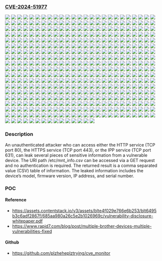 ### [CVE-2024-51977](https://cve.mitre.org/cgi-bin/cvename.cgi?name=CVE-2024-51977)
![](https://img.shields.io/static/v1?label=Product&message=ADS-2400N&color=blue)
![](https://img.shields.io/static/v1?label=Product&message=ADS-2800W&color=blue)
![](https://img.shields.io/static/v1?label=Product&message=ADS-3000N&color=blue)
![](https://img.shields.io/static/v1?label=Product&message=ADS-3600W&color=blue)
![](https://img.shields.io/static/v1?label=Product&message=DCP-1610W&color=blue)
![](https://img.shields.io/static/v1?label=Product&message=DCP-1610WE&color=blue)
![](https://img.shields.io/static/v1?label=Product&message=DCP-1610WR&color=blue)
![](https://img.shields.io/static/v1?label=Product&message=DCP-1612W&color=blue)
![](https://img.shields.io/static/v1?label=Product&message=DCP-1612WE&color=blue)
![](https://img.shields.io/static/v1?label=Product&message=DCP-1612WR&color=blue)
![](https://img.shields.io/static/v1?label=Product&message=DCP-1615NW&color=blue)
![](https://img.shields.io/static/v1?label=Product&message=DCP-1616NW&color=blue)
![](https://img.shields.io/static/v1?label=Product&message=DCP-1617NW&color=blue)
![](https://img.shields.io/static/v1?label=Product&message=DCP-1618W&color=blue)
![](https://img.shields.io/static/v1?label=Product&message=DCP-1622WE&color=blue)
![](https://img.shields.io/static/v1?label=Product&message=DCP-1623WE&color=blue)
![](https://img.shields.io/static/v1?label=Product&message=DCP-1623WR&color=blue)
![](https://img.shields.io/static/v1?label=Product&message=DCP-7090DW&color=blue)
![](https://img.shields.io/static/v1?label=Product&message=DCP-7180DN&color=blue)
![](https://img.shields.io/static/v1?label=Product&message=DCP-7189DW&color=blue)
![](https://img.shields.io/static/v1?label=Product&message=DCP-7190DN&color=blue)
![](https://img.shields.io/static/v1?label=Product&message=DCP-7190DW&color=blue)
![](https://img.shields.io/static/v1?label=Product&message=DCP-7195DW&color=blue)
![](https://img.shields.io/static/v1?label=Product&message=DCP-9030CDN&color=blue)
![](https://img.shields.io/static/v1?label=Product&message=DCP-B7520DW&color=blue)
![](https://img.shields.io/static/v1?label=Product&message=DCP-B7530DN&color=blue)
![](https://img.shields.io/static/v1?label=Product&message=DCP-B7535DW&color=blue)
![](https://img.shields.io/static/v1?label=Product&message=DCP-C1210N&color=blue)
![](https://img.shields.io/static/v1?label=Product&message=DCP-C421W&color=blue)
![](https://img.shields.io/static/v1?label=Product&message=DCP-J1050DW&color=blue)
![](https://img.shields.io/static/v1?label=Product&message=DCP-J1100DW&color=blue)
![](https://img.shields.io/static/v1?label=Product&message=DCP-J1140DW&color=blue)
![](https://img.shields.io/static/v1?label=Product&message=DCP-J1200N&color=blue)
![](https://img.shields.io/static/v1?label=Product&message=DCP-J1200W(XL)&color=blue)
![](https://img.shields.io/static/v1?label=Product&message=DCP-J1200WE&color=blue)
![](https://img.shields.io/static/v1?label=Product&message=DCP-J1203N&color=blue)
![](https://img.shields.io/static/v1?label=Product&message=DCP-J1700DW&color=blue)
![](https://img.shields.io/static/v1?label=Product&message=DCP-J1800DW&color=blue)
![](https://img.shields.io/static/v1?label=Product&message=DCP-J1800N&color=blue)
![](https://img.shields.io/static/v1?label=Product&message=DCP-J4140N&color=blue)
![](https://img.shields.io/static/v1?label=Product&message=DCP-J4143N&color=blue)
![](https://img.shields.io/static/v1?label=Product&message=DCP-J4543N&color=blue)
![](https://img.shields.io/static/v1?label=Product&message=DCP-J526N&color=blue)
![](https://img.shields.io/static/v1?label=Product&message=DCP-J528N&color=blue)
![](https://img.shields.io/static/v1?label=Product&message=DCP-J572DW&color=blue)
![](https://img.shields.io/static/v1?label=Product&message=DCP-J572N&color=blue)
![](https://img.shields.io/static/v1?label=Product&message=DCP-J577N&color=blue)
![](https://img.shields.io/static/v1?label=Product&message=DCP-J582N&color=blue)
![](https://img.shields.io/static/v1?label=Product&message=DCP-J587N&color=blue)
![](https://img.shields.io/static/v1?label=Product&message=DCP-J772DW&color=blue)
![](https://img.shields.io/static/v1?label=Product&message=DCP-J774DW&color=blue)
![](https://img.shields.io/static/v1?label=Product&message=DCP-J914N&color=blue)
![](https://img.shields.io/static/v1?label=Product&message=DCP-J915N&color=blue)
![](https://img.shields.io/static/v1?label=Product&message=DCP-J928N-WB&color=blue)
![](https://img.shields.io/static/v1?label=Product&message=DCP-J972N&color=blue)
![](https://img.shields.io/static/v1?label=Product&message=DCP-J973N-W%2FB&color=blue)
![](https://img.shields.io/static/v1?label=Product&message=DCP-J978N-W%2FB&color=blue)
![](https://img.shields.io/static/v1?label=Product&message=DCP-J981N&color=blue)
![](https://img.shields.io/static/v1?label=Product&message=DCP-J982N-W%2FB&color=blue)
![](https://img.shields.io/static/v1?label=Product&message=DCP-J987N-B&color=blue)
![](https://img.shields.io/static/v1?label=Product&message=DCP-J987N-W&color=blue)
![](https://img.shields.io/static/v1?label=Product&message=DCP-J988N&color=blue)
![](https://img.shields.io/static/v1?label=Product&message=DCP-L2520DW&color=blue)
![](https://img.shields.io/static/v1?label=Product&message=DCP-L2520DWR&color=blue)
![](https://img.shields.io/static/v1?label=Product&message=DCP-L2530DW&color=blue)
![](https://img.shields.io/static/v1?label=Product&message=DCP-L2530DWR&color=blue)
![](https://img.shields.io/static/v1?label=Product&message=DCP-L2531DW&color=blue)
![](https://img.shields.io/static/v1?label=Product&message=DCP-L2532DW&color=blue)
![](https://img.shields.io/static/v1?label=Product&message=DCP-L2535DW&color=blue)
![](https://img.shields.io/static/v1?label=Product&message=DCP-L2537DW&color=blue)
![](https://img.shields.io/static/v1?label=Product&message=DCP-L2540DN&color=blue)
![](https://img.shields.io/static/v1?label=Product&message=DCP-L2540DNR&color=blue)
![](https://img.shields.io/static/v1?label=Product&message=DCP-L2540DW&color=blue)
![](https://img.shields.io/static/v1?label=Product&message=DCP-L2541DW&color=blue)
![](https://img.shields.io/static/v1?label=Product&message=DCP-L2550DN&color=blue)
![](https://img.shields.io/static/v1?label=Product&message=DCP-L2550DNR&color=blue)
![](https://img.shields.io/static/v1?label=Product&message=DCP-L2550DW&color=blue)
![](https://img.shields.io/static/v1?label=Product&message=DCP-L2550DW(TWN)&color=blue)
![](https://img.shields.io/static/v1?label=Product&message=DCP-L2551DN&color=blue)
![](https://img.shields.io/static/v1?label=Product&message=DCP-L2551DW&color=blue)
![](https://img.shields.io/static/v1?label=Product&message=DCP-L2552DN&color=blue)
![](https://img.shields.io/static/v1?label=Product&message=DCP-L2560DW&color=blue)
![](https://img.shields.io/static/v1?label=Product&message=DCP-L2560DWR&color=blue)
![](https://img.shields.io/static/v1?label=Product&message=DCP-L3510CDW&color=blue)
![](https://img.shields.io/static/v1?label=Product&message=DCP-L3517CDW&color=blue)
![](https://img.shields.io/static/v1?label=Product&message=DCP-L3550CDW&color=blue)
![](https://img.shields.io/static/v1?label=Product&message=DCP-L3551CDW&color=blue)
![](https://img.shields.io/static/v1?label=Product&message=DCP-L5500DN&color=blue)
![](https://img.shields.io/static/v1?label=Product&message=DCP-L5502DN&color=blue)
![](https://img.shields.io/static/v1?label=Product&message=DCP-L5600DN&color=blue)
![](https://img.shields.io/static/v1?label=Product&message=DCP-L5602DN&color=blue)
![](https://img.shields.io/static/v1?label=Product&message=DCP-L5650DN&color=blue)
![](https://img.shields.io/static/v1?label=Product&message=DCP-L5652DN&color=blue)
![](https://img.shields.io/static/v1?label=Product&message=DCP-L6600DW&color=blue)
![](https://img.shields.io/static/v1?label=Product&message=DCP-L8410CDW&color=blue)
![](https://img.shields.io/static/v1?label=Product&message=DCP-T220&color=blue)
![](https://img.shields.io/static/v1?label=Product&message=DCP-T225&color=blue)
![](https://img.shields.io/static/v1?label=Product&message=DCP-T226&color=blue)
![](https://img.shields.io/static/v1?label=Product&message=DCP-T420W&color=blue)
![](https://img.shields.io/static/v1?label=Product&message=DCP-T425W&color=blue)
![](https://img.shields.io/static/v1?label=Product&message=DCP-T426W&color=blue)
![](https://img.shields.io/static/v1?label=Product&message=DCP-T428W&color=blue)
![](https://img.shields.io/static/v1?label=Product&message=DCP-T510W&color=blue)
![](https://img.shields.io/static/v1?label=Product&message=DCP-T510W(for%20China)&color=blue)
![](https://img.shields.io/static/v1?label=Product&message=DCP-T520W&color=blue)
![](https://img.shields.io/static/v1?label=Product&message=DCP-T525W&color=blue)
![](https://img.shields.io/static/v1?label=Product&message=DCP-T710W&color=blue)
![](https://img.shields.io/static/v1?label=Product&message=DCP-T710W(for%20China)&color=blue)
![](https://img.shields.io/static/v1?label=Product&message=DCP-T720DW&color=blue)
![](https://img.shields.io/static/v1?label=Product&message=DCP-T725DW&color=blue)
![](https://img.shields.io/static/v1?label=Product&message=DCP-T820DW&color=blue)
![](https://img.shields.io/static/v1?label=Product&message=DCP-T825DW&color=blue)
![](https://img.shields.io/static/v1?label=Product&message=DocuPrint%20M115%20fw&color=blue)
![](https://img.shields.io/static/v1?label=Product&message=DocuPrint%20M115%20w&color=blue)
![](https://img.shields.io/static/v1?label=Product&message=DocuPrint%20M115%20z&color=blue)
![](https://img.shields.io/static/v1?label=Product&message=DocuPrint%20M118%20w&color=blue)
![](https://img.shields.io/static/v1?label=Product&message=DocuPrint%20M118%20z&color=blue)
![](https://img.shields.io/static/v1?label=Product&message=DocuPrint%20M225%20dw&color=blue)
![](https://img.shields.io/static/v1?label=Product&message=DocuPrint%20M225%20z&color=blue)
![](https://img.shields.io/static/v1?label=Product&message=DocuPrint%20M235%20dw&color=blue)
![](https://img.shields.io/static/v1?label=Product&message=DocuPrint%20M235%20z&color=blue)
![](https://img.shields.io/static/v1?label=Product&message=DocuPrint%20M260%20z&color=blue)
![](https://img.shields.io/static/v1?label=Product&message=DocuPrint%20M265%20z&color=blue)
![](https://img.shields.io/static/v1?label=Product&message=DocuPrint%20M268%20dw&color=blue)
![](https://img.shields.io/static/v1?label=Product&message=DocuPrint%20M268%20z&color=blue)
![](https://img.shields.io/static/v1?label=Product&message=DocuPrint%20M275%20z&color=blue)
![](https://img.shields.io/static/v1?label=Product&message=DocuPrint%20M285%20z&color=blue)
![](https://img.shields.io/static/v1?label=Product&message=DocuPrint%20M288%20dw&color=blue)
![](https://img.shields.io/static/v1?label=Product&message=DocuPrint%20M288%20z&color=blue)
![](https://img.shields.io/static/v1?label=Product&message=DocuPrint%20M375%20df&color=blue)
![](https://img.shields.io/static/v1?label=Product&message=DocuPrint%20M375%20z&color=blue)
![](https://img.shields.io/static/v1?label=Product&message=DocuPrint%20M378%20d&color=blue)
![](https://img.shields.io/static/v1?label=Product&message=DocuPrint%20M378%20df&color=blue)
![](https://img.shields.io/static/v1?label=Product&message=DocuPrint%20M385%20z&color=blue)
![](https://img.shields.io/static/v1?label=Product&message=DocuPrint%20P115%20w&color=blue)
![](https://img.shields.io/static/v1?label=Product&message=DocuPrint%20P118%20w&color=blue)
![](https://img.shields.io/static/v1?label=Product&message=DocuPrint%20P225%20d&color=blue)
![](https://img.shields.io/static/v1?label=Product&message=DocuPrint%20P235%20d&color=blue)
![](https://img.shields.io/static/v1?label=Product&message=DocuPrint%20P260%20dw&color=blue)
![](https://img.shields.io/static/v1?label=Product&message=DocuPrint%20P265%20dw&color=blue)
![](https://img.shields.io/static/v1?label=Product&message=DocuPrint%20P268%20d&color=blue)
![](https://img.shields.io/static/v1?label=Product&message=DocuPrint%20P268%20dw&color=blue)
![](https://img.shields.io/static/v1?label=Product&message=DocuPrint%20P275%20dw&color=blue)
![](https://img.shields.io/static/v1?label=Product&message=DocuPrint%20P285%20dw&color=blue)
![](https://img.shields.io/static/v1?label=Product&message=DocuPrint%20P288%20dw&color=blue)
![](https://img.shields.io/static/v1?label=Product&message=DocuPrint%20P360%20dw&color=blue)
![](https://img.shields.io/static/v1?label=Product&message=DocuPrint%20P375%20d&color=blue)
![](https://img.shields.io/static/v1?label=Product&message=DocuPrint%20P375%20dw&color=blue)
![](https://img.shields.io/static/v1?label=Product&message=DocuPrint%20P378%20d&color=blue)
![](https://img.shields.io/static/v1?label=Product&message=DocuPrint%20P378%20dw&color=blue)
![](https://img.shields.io/static/v1?label=Product&message=DocuPrint%20P385%20dw&color=blue)
![](https://img.shields.io/static/v1?label=Product&message=DocuPrint%20P388%20dw&color=blue)
![](https://img.shields.io/static/v1?label=Product&message=FAX-L2700DN&color=blue)
![](https://img.shields.io/static/v1?label=Product&message=FAX-L2710DN&color=blue)
![](https://img.shields.io/static/v1?label=Product&message=HL-1210W&color=blue)
![](https://img.shields.io/static/v1?label=Product&message=HL-1210WE&color=blue)
![](https://img.shields.io/static/v1?label=Product&message=HL-1210WR&color=blue)
![](https://img.shields.io/static/v1?label=Product&message=HL-1211W&color=blue)
![](https://img.shields.io/static/v1?label=Product&message=HL-1212W&color=blue)
![](https://img.shields.io/static/v1?label=Product&message=HL-1212WE&color=blue)
![](https://img.shields.io/static/v1?label=Product&message=HL-1212WR&color=blue)
![](https://img.shields.io/static/v1?label=Product&message=HL-1218W&color=blue)
![](https://img.shields.io/static/v1?label=Product&message=HL-1222WE&color=blue)
![](https://img.shields.io/static/v1?label=Product&message=HL-1223WE&color=blue)
![](https://img.shields.io/static/v1?label=Product&message=HL-1223WR&color=blue)
![](https://img.shields.io/static/v1?label=Product&message=HL-2560DN&color=blue)
![](https://img.shields.io/static/v1?label=Product&message=HL-2569DW&color=blue)
![](https://img.shields.io/static/v1?label=Product&message=HL-2590DN&color=blue)
![](https://img.shields.io/static/v1?label=Product&message=HL-2595DW&color=blue)
![](https://img.shields.io/static/v1?label=Product&message=HL-3160CDW&color=blue)
![](https://img.shields.io/static/v1?label=Product&message=HL-3190CDW&color=blue)
![](https://img.shields.io/static/v1?label=Product&message=HL-5590DN&color=blue)
![](https://img.shields.io/static/v1?label=Product&message=HL-5595DN&color=blue)
![](https://img.shields.io/static/v1?label=Product&message=HL-5595DNH&color=blue)
![](https://img.shields.io/static/v1?label=Product&message=HL-B2050DN&color=blue)
![](https://img.shields.io/static/v1?label=Product&message=HL-B2080DW&color=blue)
![](https://img.shields.io/static/v1?label=Product&message=HL-J6000CDW&color=blue)
![](https://img.shields.io/static/v1?label=Product&message=HL-J6000DW&color=blue)
![](https://img.shields.io/static/v1?label=Product&message=HL-J6100DW&color=blue)
![](https://img.shields.io/static/v1?label=Product&message=HL-L2305W&color=blue)
![](https://img.shields.io/static/v1?label=Product&message=HL-L2315DW&color=blue)
![](https://img.shields.io/static/v1?label=Product&message=HL-L2325DW&color=blue)
![](https://img.shields.io/static/v1?label=Product&message=HL-L2340DW&color=blue)
![](https://img.shields.io/static/v1?label=Product&message=HL-L2340DWR&color=blue)
![](https://img.shields.io/static/v1?label=Product&message=HL-L2350DW&color=blue)
![](https://img.shields.io/static/v1?label=Product&message=HL-L2350DWR&color=blue)
![](https://img.shields.io/static/v1?label=Product&message=HL-L2351DW&color=blue)
![](https://img.shields.io/static/v1?label=Product&message=HL-L2352DW&color=blue)
![](https://img.shields.io/static/v1?label=Product&message=HL-L2357DW&color=blue)
![](https://img.shields.io/static/v1?label=Product&message=HL-L2360DN&color=blue)
![](https://img.shields.io/static/v1?label=Product&message=HL-L2360DNR&color=blue)
![](https://img.shields.io/static/v1?label=Product&message=HL-L2360DW&color=blue)
![](https://img.shields.io/static/v1?label=Product&message=HL-L2365DW&color=blue)
![](https://img.shields.io/static/v1?label=Product&message=HL-L2365DWR&color=blue)
![](https://img.shields.io/static/v1?label=Product&message=HL-L2366DW&color=blue)
![](https://img.shields.io/static/v1?label=Product&message=HL-L2370DN&color=blue)
![](https://img.shields.io/static/v1?label=Product&message=HL-L2370DNR&color=blue)
![](https://img.shields.io/static/v1?label=Product&message=HL-L2370DW&color=blue)
![](https://img.shields.io/static/v1?label=Product&message=HL-L2370DWXL&color=blue)
![](https://img.shields.io/static/v1?label=Product&message=HL-L2371DN&color=blue)
![](https://img.shields.io/static/v1?label=Product&message=HL-L2372DN&color=blue)
![](https://img.shields.io/static/v1?label=Product&message=HL-L2375DW&color=blue)
![](https://img.shields.io/static/v1?label=Product&message=HL-L2375DWR&color=blue)
![](https://img.shields.io/static/v1?label=Product&message=HL-L2376DW&color=blue)
![](https://img.shields.io/static/v1?label=Product&message=HL-L2380DW&color=blue)
![](https://img.shields.io/static/v1?label=Product&message=HL-L2385DW&color=blue)
![](https://img.shields.io/static/v1?label=Product&message=HL-L2386DW&color=blue)
![](https://img.shields.io/static/v1?label=Product&message=HL-L2390DW&color=blue)
![](https://img.shields.io/static/v1?label=Product&message=HL-L2395DW&color=blue)
![](https://img.shields.io/static/v1?label=Product&message=HL-L3210CW&color=blue)
![](https://img.shields.io/static/v1?label=Product&message=HL-L3230CDN&color=blue)
![](https://img.shields.io/static/v1?label=Product&message=HL-L3230CDW&color=blue)
![](https://img.shields.io/static/v1?label=Product&message=HL-L3270CDW&color=blue)
![](https://img.shields.io/static/v1?label=Product&message=HL-L3290CDW&color=blue)
![](https://img.shields.io/static/v1?label=Product&message=HL-L5050DN&color=blue)
![](https://img.shields.io/static/v1?label=Product&message=HL-L5100DN&color=blue)
![](https://img.shields.io/static/v1?label=Product&message=HL-L5100DNT&color=blue)
![](https://img.shields.io/static/v1?label=Product&message=HL-L5102DW&color=blue)
![](https://img.shields.io/static/v1?label=Product&message=HL-L5200DW&color=blue)
![](https://img.shields.io/static/v1?label=Product&message=HL-L5200DWT&color=blue)
![](https://img.shields.io/static/v1?label=Product&message=HL-L5202DW&color=blue)
![](https://img.shields.io/static/v1?label=Product&message=HL-L6200DW&color=blue)
![](https://img.shields.io/static/v1?label=Product&message=HL-L6200DWT&color=blue)
![](https://img.shields.io/static/v1?label=Product&message=HL-L6202DW&color=blue)
![](https://img.shields.io/static/v1?label=Product&message=HL-L6250DN&color=blue)
![](https://img.shields.io/static/v1?label=Product&message=HL-L6250DW&color=blue)
![](https://img.shields.io/static/v1?label=Product&message=HL-L6300DW&color=blue)
![](https://img.shields.io/static/v1?label=Product&message=HL-L6300DWT&color=blue)
![](https://img.shields.io/static/v1?label=Product&message=HL-L6400DW&color=blue)
![](https://img.shields.io/static/v1?label=Product&message=HL-L6400DWG&color=blue)
![](https://img.shields.io/static/v1?label=Product&message=HL-L6400DWT&color=blue)
![](https://img.shields.io/static/v1?label=Product&message=HL-L6402DW&color=blue)
![](https://img.shields.io/static/v1?label=Product&message=HL-L6450DW&color=blue)
![](https://img.shields.io/static/v1?label=Product&message=HL-L8260CDN&color=blue)
![](https://img.shields.io/static/v1?label=Product&message=HL-L8260CDW&color=blue)
![](https://img.shields.io/static/v1?label=Product&message=HL-L8360CDW&color=blue)
![](https://img.shields.io/static/v1?label=Product&message=HL-L8360CDWT&color=blue)
![](https://img.shields.io/static/v1?label=Product&message=HL-L9310CDW&color=blue)
![](https://img.shields.io/static/v1?label=Product&message=HL-T4000DW&color=blue)
![](https://img.shields.io/static/v1?label=Product&message=M%20340FW&color=blue)
![](https://img.shields.io/static/v1?label=Product&message=M%20340W&color=blue)
![](https://img.shields.io/static/v1?label=Product&message=MFC-1910W&color=blue)
![](https://img.shields.io/static/v1?label=Product&message=MFC-1910WE&color=blue)
![](https://img.shields.io/static/v1?label=Product&message=MFC-1911NW&color=blue)
![](https://img.shields.io/static/v1?label=Product&message=MFC-1911W&color=blue)
![](https://img.shields.io/static/v1?label=Product&message=MFC-1912WR&color=blue)
![](https://img.shields.io/static/v1?label=Product&message=MFC-1915W&color=blue)
![](https://img.shields.io/static/v1?label=Product&message=MFC-1916NW&color=blue)
![](https://img.shields.io/static/v1?label=Product&message=MFC-1919NW&color=blue)
![](https://img.shields.io/static/v1?label=Product&message=MFC-4340DWE&color=blue)
![](https://img.shields.io/static/v1?label=Product&message=MFC-7880DN&color=blue)
![](https://img.shields.io/static/v1?label=Product&message=MFC-7889DW&color=blue)
![](https://img.shields.io/static/v1?label=Product&message=MFC-7890DN&color=blue)
![](https://img.shields.io/static/v1?label=Product&message=MFC-7895DW&color=blue)
![](https://img.shields.io/static/v1?label=Product&message=MFC-8530DN&color=blue)
![](https://img.shields.io/static/v1?label=Product&message=MFC-8540DN&color=blue)
![](https://img.shields.io/static/v1?label=Product&message=MFC-9150CDN&color=blue)
![](https://img.shields.io/static/v1?label=Product&message=MFC-9350CDW&color=blue)
![](https://img.shields.io/static/v1?label=Product&message=MFC-B7715DW&color=blue)
![](https://img.shields.io/static/v1?label=Product&message=MFC-B7720DN&color=blue)
![](https://img.shields.io/static/v1?label=Product&message=MFC-J1010DW&color=blue)
![](https://img.shields.io/static/v1?label=Product&message=MFC-J1012DW&color=blue)
![](https://img.shields.io/static/v1?label=Product&message=MFC-J1170DW&color=blue)
![](https://img.shields.io/static/v1?label=Product&message=MFC-J1205W(XL)&color=blue)
![](https://img.shields.io/static/v1?label=Product&message=MFC-J1215W&color=blue)
![](https://img.shields.io/static/v1?label=Product&message=MFC-J1300DW&color=blue)
![](https://img.shields.io/static/v1?label=Product&message=MFC-J1500N&color=blue)
![](https://img.shields.io/static/v1?label=Product&message=MFC-J1605DN&color=blue)
![](https://img.shields.io/static/v1?label=Product&message=MFC-J1800DW&color=blue)
![](https://img.shields.io/static/v1?label=Product&message=MFC-J2330DW&color=blue)
![](https://img.shields.io/static/v1?label=Product&message=MFC-J2730DW&color=blue)
![](https://img.shields.io/static/v1?label=Product&message=MFC-J3530DW&color=blue)
![](https://img.shields.io/static/v1?label=Product&message=MFC-J3930DW&color=blue)
![](https://img.shields.io/static/v1?label=Product&message=MFC-J4335DW(XL)&color=blue)
![](https://img.shields.io/static/v1?label=Product&message=MFC-J4340DW(XL)&color=blue)
![](https://img.shields.io/static/v1?label=Product&message=MFC-J4345DW%20XL&color=blue)
![](https://img.shields.io/static/v1?label=Product&message=MFC-J4440DW&color=blue)
![](https://img.shields.io/static/v1?label=Product&message=MFC-J4440N&color=blue)
![](https://img.shields.io/static/v1?label=Product&message=MFC-J4443N&color=blue)
![](https://img.shields.io/static/v1?label=Product&message=MFC-J4535DW(XL)&color=blue)
![](https://img.shields.io/static/v1?label=Product&message=MFC-J4540DW(XL)&color=blue)
![](https://img.shields.io/static/v1?label=Product&message=MFC-J4540N&color=blue)
![](https://img.shields.io/static/v1?label=Product&message=MFC-J491DW&color=blue)
![](https://img.shields.io/static/v1?label=Product&message=MFC-J4940DN&color=blue)
![](https://img.shields.io/static/v1?label=Product&message=MFC-J497DW&color=blue)
![](https://img.shields.io/static/v1?label=Product&message=MFC-J5330DW&color=blue)
![](https://img.shields.io/static/v1?label=Product&message=MFC-J5335DW&color=blue)
![](https://img.shields.io/static/v1?label=Product&message=MFC-J5630CDW&color=blue)
![](https://img.shields.io/static/v1?label=Product&message=MFC-J5730DW&color=blue)
![](https://img.shields.io/static/v1?label=Product&message=MFC-J5830DW&color=blue)
![](https://img.shields.io/static/v1?label=Product&message=MFC-J5845DW(XL)&color=blue)
![](https://img.shields.io/static/v1?label=Product&message=MFC-J5930DW&color=blue)
![](https://img.shields.io/static/v1?label=Product&message=MFC-J5945DW&color=blue)
![](https://img.shields.io/static/v1?label=Product&message=MFC-J6530DW&color=blue)
![](https://img.shields.io/static/v1?label=Product&message=MFC-J6535DW&color=blue)
![](https://img.shields.io/static/v1?label=Product&message=MFC-J6580CDW&color=blue)
![](https://img.shields.io/static/v1?label=Product&message=MFC-J6583CDW&color=blue)
![](https://img.shields.io/static/v1?label=Product&message=MFC-J6730DW&color=blue)
![](https://img.shields.io/static/v1?label=Product&message=MFC-J690DW&color=blue)
![](https://img.shields.io/static/v1?label=Product&message=MFC-J6930DW&color=blue)
![](https://img.shields.io/static/v1?label=Product&message=MFC-J6935DW&color=blue)
![](https://img.shields.io/static/v1?label=Product&message=MFC-J6945DW&color=blue)
![](https://img.shields.io/static/v1?label=Product&message=MFC-J6947DW&color=blue)
![](https://img.shields.io/static/v1?label=Product&message=MFC-J6980CDW&color=blue)
![](https://img.shields.io/static/v1?label=Product&message=MFC-J6983CDW&color=blue)
![](https://img.shields.io/static/v1?label=Product&message=MFC-J6995CDW&color=blue)
![](https://img.shields.io/static/v1?label=Product&message=MFC-J6997CDW&color=blue)
![](https://img.shields.io/static/v1?label=Product&message=MFC-J6999CDW&color=blue)
![](https://img.shields.io/static/v1?label=Product&message=MFC-J738DN&color=blue)
![](https://img.shields.io/static/v1?label=Product&message=MFC-J738DWN&color=blue)
![](https://img.shields.io/static/v1?label=Product&message=MFC-J739DN&color=blue)
![](https://img.shields.io/static/v1?label=Product&message=MFC-J739DWN&color=blue)
![](https://img.shields.io/static/v1?label=Product&message=MFC-J805DW%20XL&color=blue)
![](https://img.shields.io/static/v1?label=Product&message=MFC-J805DW&color=blue)
![](https://img.shields.io/static/v1?label=Product&message=MFC-J815DW%20XL&color=blue)
![](https://img.shields.io/static/v1?label=Product&message=MFC-J890DW&color=blue)
![](https://img.shields.io/static/v1?label=Product&message=MFC-J893N&color=blue)
![](https://img.shields.io/static/v1?label=Product&message=MFC-J895DW&color=blue)
![](https://img.shields.io/static/v1?label=Product&message=MFC-J898N&color=blue)
![](https://img.shields.io/static/v1?label=Product&message=MFC-J904N&color=blue)
![](https://img.shields.io/static/v1?label=Product&message=MFC-J905N&color=blue)
![](https://img.shields.io/static/v1?label=Product&message=MFC-J926N-WB&color=blue)
![](https://img.shields.io/static/v1?label=Product&message=MFC-J939DN&color=blue)
![](https://img.shields.io/static/v1?label=Product&message=MFC-J939DWN&color=blue)
![](https://img.shields.io/static/v1?label=Product&message=MFC-J995DW%20XL&color=blue)
![](https://img.shields.io/static/v1?label=Product&message=MFC-J995DW&color=blue)
![](https://img.shields.io/static/v1?label=Product&message=MFC-J998DN&color=blue)
![](https://img.shields.io/static/v1?label=Product&message=MFC-J998DWN&color=blue)
![](https://img.shields.io/static/v1?label=Product&message=MFC-L2680W&color=blue)
![](https://img.shields.io/static/v1?label=Product&message=MFC-L2685DW&color=blue)
![](https://img.shields.io/static/v1?label=Product&message=MFC-L2690DW&color=blue)
![](https://img.shields.io/static/v1?label=Product&message=MFC-L2700DN&color=blue)
![](https://img.shields.io/static/v1?label=Product&message=MFC-L2700DW&color=blue)
![](https://img.shields.io/static/v1?label=Product&message=MFC-L2700DW(ASA)&color=blue)
![](https://img.shields.io/static/v1?label=Product&message=MFC-L2700DWR&color=blue)
![](https://img.shields.io/static/v1?label=Product&message=MFC-L2701DW&color=blue)
![](https://img.shields.io/static/v1?label=Product&message=MFC-L2703DW&color=blue)
![](https://img.shields.io/static/v1?label=Product&message=MFC-L2705DW&color=blue)
![](https://img.shields.io/static/v1?label=Product&message=MFC-L2707DW&color=blue)
![](https://img.shields.io/static/v1?label=Product&message=MFC-L2710DN&color=blue)
![](https://img.shields.io/static/v1?label=Product&message=MFC-L2710DNR&color=blue)
![](https://img.shields.io/static/v1?label=Product&message=MFC-L2710DW&color=blue)
![](https://img.shields.io/static/v1?label=Product&message=MFC-L2710DWR&color=blue)
![](https://img.shields.io/static/v1?label=Product&message=MFC-L2712DN&color=blue)
![](https://img.shields.io/static/v1?label=Product&message=MFC-L2712DW&color=blue)
![](https://img.shields.io/static/v1?label=Product&message=MFC-L2713DW&color=blue)
![](https://img.shields.io/static/v1?label=Product&message=MFC-L2715DW&color=blue)
![](https://img.shields.io/static/v1?label=Product&message=MFC-L2715DW(for%20Tiwan%2C%20Koria)&color=blue)
![](https://img.shields.io/static/v1?label=Product&message=MFC-L2716DW&color=blue)
![](https://img.shields.io/static/v1?label=Product&message=MFC-L2717DW&color=blue)
![](https://img.shields.io/static/v1?label=Product&message=MFC-L2720DN&color=blue)
![](https://img.shields.io/static/v1?label=Product&message=MFC-L2720DW&color=blue)
![](https://img.shields.io/static/v1?label=Product&message=MFC-L2720DWR&color=blue)
![](https://img.shields.io/static/v1?label=Product&message=MFC-L2730DN&color=blue)
![](https://img.shields.io/static/v1?label=Product&message=MFC-L2730DW&color=blue)
![](https://img.shields.io/static/v1?label=Product&message=MFC-L2730DWR&color=blue)
![](https://img.shields.io/static/v1?label=Product&message=MFC-L2732DW&color=blue)
![](https://img.shields.io/static/v1?label=Product&message=MFC-L2740DW&color=blue)
![](https://img.shields.io/static/v1?label=Product&message=MFC-L2740DWR&color=blue)
![](https://img.shields.io/static/v1?label=Product&message=MFC-L2750DW&color=blue)
![](https://img.shields.io/static/v1?label=Product&message=MFC-L2750DWR&color=blue)
![](https://img.shields.io/static/v1?label=Product&message=MFC-L2750DWXL&color=blue)
![](https://img.shields.io/static/v1?label=Product&message=MFC-L2751DW&color=blue)
![](https://img.shields.io/static/v1?label=Product&message=MFC-L2770DW&color=blue)
![](https://img.shields.io/static/v1?label=Product&message=MFC-L2771DW&color=blue)
![](https://img.shields.io/static/v1?label=Product&message=MFC-L3710CDW&color=blue)
![](https://img.shields.io/static/v1?label=Product&message=MFC-L3730CDN&color=blue)
![](https://img.shields.io/static/v1?label=Product&message=MFC-L3735CDN&color=blue)
![](https://img.shields.io/static/v1?label=Product&message=MFC-L3745CDW&color=blue)
![](https://img.shields.io/static/v1?label=Product&message=MFC-L3750CDW&color=blue)
![](https://img.shields.io/static/v1?label=Product&message=MFC-L3770CDW&color=blue)
![](https://img.shields.io/static/v1?label=Product&message=MFC-L5700DN&color=blue)
![](https://img.shields.io/static/v1?label=Product&message=MFC-L5700DW&color=blue)
![](https://img.shields.io/static/v1?label=Product&message=MFC-L5702DW&color=blue)
![](https://img.shields.io/static/v1?label=Product&message=MFC-L5750DW&color=blue)
![](https://img.shields.io/static/v1?label=Product&message=MFC-L5755DW&color=blue)
![](https://img.shields.io/static/v1?label=Product&message=MFC-L5800DW&color=blue)
![](https://img.shields.io/static/v1?label=Product&message=MFC-L5802DW&color=blue)
![](https://img.shields.io/static/v1?label=Product&message=MFC-L5850DW&color=blue)
![](https://img.shields.io/static/v1?label=Product&message=MFC-L5900DW&color=blue)
![](https://img.shields.io/static/v1?label=Product&message=MFC-L5902DW&color=blue)
![](https://img.shields.io/static/v1?label=Product&message=MFC-L6700DW&color=blue)
![](https://img.shields.io/static/v1?label=Product&message=MFC-L6702DW&color=blue)
![](https://img.shields.io/static/v1?label=Product&message=MFC-L6750DW&color=blue)
![](https://img.shields.io/static/v1?label=Product&message=MFC-L6800DW&color=blue)
![](https://img.shields.io/static/v1?label=Product&message=MFC-L6900DW&color=blue)
![](https://img.shields.io/static/v1?label=Product&message=MFC-L6900DWG&color=blue)
![](https://img.shields.io/static/v1?label=Product&message=MFC-L6902DW&color=blue)
![](https://img.shields.io/static/v1?label=Product&message=MFC-L6950DW&color=blue)
![](https://img.shields.io/static/v1?label=Product&message=MFC-L6970DW&color=blue)
![](https://img.shields.io/static/v1?label=Product&message=MFC-L8610CDW&color=blue)
![](https://img.shields.io/static/v1?label=Product&message=MFC-L8610CDW(for%20Japan)&color=blue)
![](https://img.shields.io/static/v1?label=Product&message=MFC-L8690CDW&color=blue)
![](https://img.shields.io/static/v1?label=Product&message=MFC-L8900CDW&color=blue)
![](https://img.shields.io/static/v1?label=Product&message=MFC-L9570CDW&color=blue)
![](https://img.shields.io/static/v1?label=Product&message=MFC-L9570CDW(for%20Japan)&color=blue)
![](https://img.shields.io/static/v1?label=Product&message=MFC-L9577CDW&color=blue)
![](https://img.shields.io/static/v1?label=Product&message=MFC-T4500DW&color=blue)
![](https://img.shields.io/static/v1?label=Product&message=MFC-T810W&color=blue)
![](https://img.shields.io/static/v1?label=Product&message=MFC-T810W(for%20China)&color=blue)
![](https://img.shields.io/static/v1?label=Product&message=MFC-T910DW&color=blue)
![](https://img.shields.io/static/v1?label=Product&message=MFC-T920DW&color=blue)
![](https://img.shields.io/static/v1?label=Product&message=MFC-T925DW&color=blue)
![](https://img.shields.io/static/v1?label=Product&message=NFC-J903N&color=blue)
![](https://img.shields.io/static/v1?label=Product&message=P%20201W&color=blue)
![](https://img.shields.io/static/v1?label=Product&message=PJ-773&color=blue)
![](https://img.shields.io/static/v1?label=Product&message=PJ-883&color=blue)
![](https://img.shields.io/static/v1?label=Product&message=PT-D800W&color=blue)
![](https://img.shields.io/static/v1?label=Product&message=PT-E550W%20(for%20China)&color=blue)
![](https://img.shields.io/static/v1?label=Product&message=PT-E550W%20(for%20Koria)&color=blue)
![](https://img.shields.io/static/v1?label=Product&message=PT-E550W%20(for%20Russia)&color=blue)
![](https://img.shields.io/static/v1?label=Product&message=PT-E550W%20(for%20Thailand)&color=blue)
![](https://img.shields.io/static/v1?label=Product&message=PT-E550W%20(for%20Tiwan%2C%20Hongkong)&color=blue)
![](https://img.shields.io/static/v1?label=Product&message=PT-E550W%20(for%20US%2C%20EU)&color=blue)
![](https://img.shields.io/static/v1?label=Product&message=PT-E550W%20(for%20Vietnum)&color=blue)
![](https://img.shields.io/static/v1?label=Product&message=PT-E800W&color=blue)
![](https://img.shields.io/static/v1?label=Product&message=PT-E850TKW%20(for%20Asia%20pacific%2C%20EU%2C%20US)&color=blue)
![](https://img.shields.io/static/v1?label=Product&message=PT-E850TKW%20(for%20China)&color=blue)
![](https://img.shields.io/static/v1?label=Product&message=PT-E850TKW%20(for%20Koria)&color=blue)
![](https://img.shields.io/static/v1?label=Product&message=PT-E850TKW%20(for%20Thailand)&color=blue)
![](https://img.shields.io/static/v1?label=Product&message=PT-E850TKW%20(for%20Tiwan)&color=blue)
![](https://img.shields.io/static/v1?label=Product&message=PT-E850TKW%20(for%20UAE)&color=blue)
![](https://img.shields.io/static/v1?label=Product&message=PT-E850TKW%20(for%20Vietnum)&color=blue)
![](https://img.shields.io/static/v1?label=Product&message=PT-P750W&color=blue)
![](https://img.shields.io/static/v1?label=Product&message=PT-P900W&color=blue)
![](https://img.shields.io/static/v1?label=Product&message=PT-P900Wc&color=blue)
![](https://img.shields.io/static/v1?label=Product&message=PT-P950NW&color=blue)
![](https://img.shields.io/static/v1?label=Product&message=QL-1110NWB&color=blue)
![](https://img.shields.io/static/v1?label=Product&message=QL-1110NWBc&color=blue)
![](https://img.shields.io/static/v1?label=Product&message=QL-1115NWB&color=blue)
![](https://img.shields.io/static/v1?label=Product&message=QL-810W&color=blue)
![](https://img.shields.io/static/v1?label=Product&message=QL-810Wc&color=blue)
![](https://img.shields.io/static/v1?label=Product&message=QL-820NWB&color=blue)
![](https://img.shields.io/static/v1?label=Product&message=QL-820NWBc&color=blue)
![](https://img.shields.io/static/v1?label=Product&message=RJ-2050&color=blue)
![](https://img.shields.io/static/v1?label=Product&message=RJ-2140&color=blue)
![](https://img.shields.io/static/v1?label=Product&message=RJ-2150&color=blue)
![](https://img.shields.io/static/v1?label=Product&message=RJ-3050&color=blue)
![](https://img.shields.io/static/v1?label=Product&message=RJ-3050Ai&color=blue)
![](https://img.shields.io/static/v1?label=Product&message=RJ-3150&color=blue)
![](https://img.shields.io/static/v1?label=Product&message=RJ-3150Ai&color=blue)
![](https://img.shields.io/static/v1?label=Product&message=RJ-3250WB&color=blue)
![](https://img.shields.io/static/v1?label=Product&message=RJ-4250WB&color=blue)
![](https://img.shields.io/static/v1?label=Product&message=SP%20230DNw&color=blue)
![](https://img.shields.io/static/v1?label=Product&message=SP%20230SFNw&color=blue)
![](https://img.shields.io/static/v1?label=Product&message=SP-1%20(for%20Japan)&color=blue)
![](https://img.shields.io/static/v1?label=Product&message=SP-1&color=blue)
![](https://img.shields.io/static/v1?label=Product&message=TD-2120N&color=blue)
![](https://img.shields.io/static/v1?label=Product&message=TD-2125N&color=blue)
![](https://img.shields.io/static/v1?label=Product&message=TD-2130N&color=blue)
![](https://img.shields.io/static/v1?label=Product&message=TD-2135N&color=blue)
![](https://img.shields.io/static/v1?label=Product&message=TD-4420DN&color=blue)
![](https://img.shields.io/static/v1?label=Product&message=TD-4420DNZ&color=blue)
![](https://img.shields.io/static/v1?label=Product&message=TD-4520DN&color=blue)
![](https://img.shields.io/static/v1?label=Product&message=TD-4550DNWB&color=blue)
![](https://img.shields.io/static/v1?label=Product&message=bizhub%203000MF&color=blue)
![](https://img.shields.io/static/v1?label=Product&message=bizhub%203080MF&color=blue)
![](https://img.shields.io/static/v1?label=Product&message=bizhub%204000i&color=blue)
![](https://img.shields.io/static/v1?label=Product&message=bizhub%204020i&color=blue)
![](https://img.shields.io/static/v1?label=Product&message=bizhub%205000i&color=blue)
![](https://img.shields.io/static/v1?label=Product&message=bizhub%205020i&color=blue)
![](https://img.shields.io/static/v1?label=Product&message=e-STUDIO301DN&color=blue)
![](https://img.shields.io/static/v1?label=Product&message=e-STUDIO302DNF&color=blue)
![](https://img.shields.io/static/v1?label=Version&message=0%20&color=brightgreen)
![](https://img.shields.io/static/v1?label=Vulnerability&message=CWE-538%20Insertion%20of%20Sensitive%20Information%20into%20Externally-Accessible%20File%20or%20Directory&color=brightgreen)

### Description

An unauthenticated attacker who can access either the HTTP service (TCP port 80), the HTTPS service (TCP port 443), or the IPP service (TCP port 631), can leak several pieces of sensitive information from a vulnerable device. The URI path /etc/mnt_info.csv can be accessed via a GET request and no authentication is required. The returned result is a comma separated value (CSV) table of information. The leaked information includes the device’s model, firmware version, IP address, and serial number.

### POC

#### Reference
- https://assets.contentstack.io/v3/assets/blte4f029e766e6b253/blt6495b3c6adf2867f/685aa980a26c5e2b1026969c/vulnerability-disclosure-whitepaper.pdf
- https://www.rapid7.com/blog/post/multiple-brother-devices-multiple-vulnerabilities-fixed

#### Github
- https://github.com/plzheheplztrying/cve_monitor

